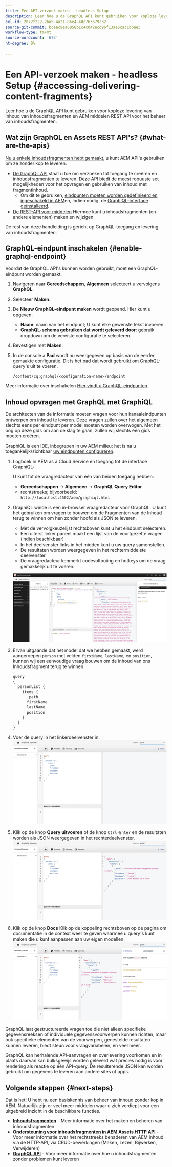 ```yaml
---
title: Een API-verzoek maken - headless Setup
description: Leer hoe u de GraphQL API kunt gebruiken voor koploze levering van inhoud van inhoudsfragmenten en AEM middelen REST API voor het beheer van inhoudsfragmenten.
exl-id: 2b72f222-2ba5-4a21-86e4-40c763679c32
source-git-commit: bceec9ea6858b1c4c042ecd96f13ae5cac1bbee5
workflow-type: tm+mt
source-wordcount: '673'
ht-degree: 0%

---
```


# Een API-verzoek maken - headless Setup {#accessing-delivering-content-fragments}

Leer hoe u de GraphQL API kunt gebruiken voor koploze levering van inhoud van inhoudsfragmenten en AEM middelen REST API voor het beheer van inhoudsfragmenten.

## Wat zijn GraphQL en Assets REST API&#39;s? {#what-are-the-apis}

[Nu u enkele inhoudsfragmenten hebt gemaakt,](create-content-fragment.md) u kunt AEM API&#39;s gebruiken om ze zonder kop te leveren.

* [De GraphQL API](/help/headless/graphql-api/content-fragments.md) staat u toe om verzoeken tot toegang te creëren en inhoudsfragmenten te leveren. Deze API biedt de meest robuuste set mogelijkheden voor het opvragen en gebruiken van inhoud met fragmentinhoud.
   * Om dit te gebruiken, [eindpunten moeten worden gedefinieerd en ingeschakeld in AEM](/help/headless/graphql-api/graphql-endpoint.md)en, indien nodig, de [GraphiQL-interface geïnstalleerd](/help/headless/graphql-api/graphiql-ide.md).
* [De REST-API voor middelen](/help/assets/content-fragments/assets-api-content-fragments.md) Hiermee kunt u inhoudsfragmenten (en andere elementen) maken en wijzigen.

De rest van deze handleiding is gericht op GraphQL-toegang en levering van inhoudsfragmenten.

## GraphQL-eindpunt inschakelen {#enable-graphql-endpoint}

Voordat de GraphQL API&#39;s kunnen worden gebruikt, moet een GraphQL-eindpunt worden gemaakt.

1. Navigeren naar **Gereedschappen**, **Algemeen** selecteert u vervolgens **GraphQL**.
1. Selecteer **Maken**.
1. De **Nieuw GraphQL-eindpunt maken** wordt geopend. Hier kunt u opgeven:
   * **Naam**: naam van het eindpunt; U kunt elke gewenste tekst invoeren.
   * **GraphQL-schema gebruiken dat wordt geleverd door**: gebruik dropdown om de vereiste configuratie te selecteren.
1. Bevestigen met **Maken**.
1. In de console a **Pad** wordt nu weergegeven op basis van de eerder gemaakte configuratie. Dit is het pad dat wordt gebruikt om GraphQL-query&#39;s uit te voeren.

   ```
   /content/cq:graphql/<configuration-name>/endpoint
   ```

Meer informatie over inschakelen [Hier vindt u GraphQL-eindpunten](/help/headless/graphql-api/graphql-endpoint.md).

## Inhoud opvragen met GraphQL met GraphiQL

De architecten van de informatie moeten vragen voor hun kanaaleindpunten ontwerpen om inhoud te leveren. Deze vragen zullen over het algemeen slechts eens per eindpunt per model moeten worden overwogen. Met het oog op deze gids om aan de slag te gaan, zullen wij slechts één gids moeten creëren.

GraphiQL is een IDE, inbegrepen in uw AEM milieu; het is na u toegankelijk/zichtbaar [uw eindpunten configureren](#enable-graphql-endpoint).

1. Logboek in AEM as a Cloud Service en toegang tot de interface GraphiQL:

   U kunt tot de vraagredacteur van één van beiden toegang hebben:

   * **Gereedschappen** -> **Algemeen** -> **GraphQL Query Editor**
   * rechtstreeks; bijvoorbeeld: `http://localhost:4502/aem/graphiql.html`

1. GraphiQL winde is een in-browser vraagredacteur voor GraphQL. U kunt het gebruiken om vragen te bouwen om de Fragmenten van de Inhoud terug te winnen om hen zonder hoofd als JSON te leveren.
   * Met de vervolgkeuzelijst rechtsboven kunt u het eindpunt selecteren.
   * Een uiterst linker paneel maakt een lijst van de voortgezette vragen (indien beschikbaar)
   * In het deelvenster links in het midden kunt u uw query samenstellen.
   * De resultaten worden weergegeven in het rechtermiddelste deelvenster.
   * De vraagredacteur kenmerkt codevoltooiing en hotkeys om de vraag gemakkelijk uit te voeren.

   ![GraphiQL-editor](../assets/graphiql.png)

1. Ervan uitgaande dat het model dat we hebben gemaakt, werd aangeroepen `person` met velden `firstName`, `lastName`, en `position`, kunnen wij een eenvoudige vraag bouwen om de inhoud van ons Inhoudsfragment terug te winnen.

   ```text
   query 
   {
     personList {
       items {
         _path
         firstName
         lastName
         position
       }
     }
   }
   ```

1. Voer de query in het linkerdeelvenster in.
   ![GraphiQL-query](../assets/graphiql-query.png)

1. Klik op de knop **Query uitvoeren** of de knop `Ctrl-Enter` en de resultaten worden als JSON weergegeven in het rechterdeelvenster.
   ![GraphiQL-resultaten](../assets/graphiql-results.png)

1. Klik op de knop **Docs** Klik op de koppeling rechtsboven op de pagina om documentatie in de context weer te geven waarmee u query&#39;s kunt maken die u kunt aanpassen aan uw eigen modellen.
   ![GraphiQL-documentatie](../assets/graphiql-documentation.png)

GraphQL laat gestructureerde vragen toe die niet alleen specifieke gegevensreeksen of individuele gegevensvoorwerpen kunnen richten, maar ook specifieke elementen van de voorwerpen, genestelde resultaten kunnen leveren, biedt steun voor vraagvariabelen, en veel meer.

GraphQL kan herhalende API-aanvragen en overlevering voorkomen en in plaats daarvan kan bulksgewijs worden geleverd wat precies nodig is voor rendering als reactie op één API-query. De resulterende JSON kan worden gebruikt om gegevens te leveren aan andere sites of apps.

## Volgende stappen {#next-steps}

Dat is het! U hebt nu een basiskennis van beheer van inhoud zonder kop in AEM. Natuurlijk zijn er veel meer middelen waar u zich verdiept voor een uitgebreid inzicht in de beschikbare functies.

* **[Inhoudsfragmenten](/help/sites-cloud/administering/content-fragments/content-fragments.md)** - Meer informatie over het maken en beheren van inhoudsfragmenten
* **[Ondersteuning voor inhoudsfragmenten in AEM Assets HTTP API](/help/assets/content-fragments/assets-api-content-fragments.md)** - Voor meer informatie over het rechtstreeks benaderen van AEM inhoud via de HTTP-API, via CRUD-bewerkingen (Maken, Lezen, Bijwerken, Verwijderen)
* **[GraphQL API](/help/headless/graphql-api/content-fragments.md)** - Voor meer informatie over hoe u inhoudsfragmenten zonder problemen kunt leveren
